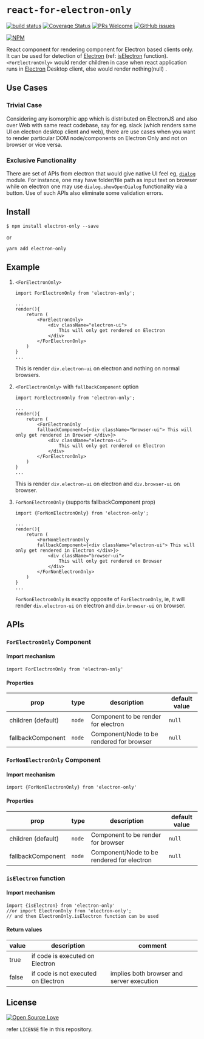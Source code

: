 # `react-for-electron-only`

[![build status](https://api.travis-ci.org/anubhavsrivastava/react-for-electron-only.svg?branch=master)](https://travis-ci.org/anubhavsrivastava/react-for-electron-only/)
[![Coverage Status](https://coveralls.io/repos/github/anubhavsrivastava/react-for-electron-only/badge.svg?branch=master)](https://coveralls.io/github/anubhavsrivastava/react-for-electron-only?branch=master)
[![PRs Welcome](https://img.shields.io/badge/PRs-welcome-brightgreen.svg?style=flat-square)](http://makeapullrequest.com)
[![GitHub issues](https://img.shields.io/github/issues/anubhavsrivastava/react-for-electron-only.svg?style=flat-square)](https://github.com/anubhavsrivastava/react-for-electron-only/issues)

[![NPM](https://nodei.co/npm/electron-only.png?downloads=true&stars=true)](https://www.npmjs.com/package/electron-only)

React component for rendering component for Electron based clients only. It can be used for detection of [Electron](https://electronjs.org/) (ref: [isElectron](#iselectron-function) function).
`<ForElectronOnly>` would render children in case when react application runs in [Electron](https://electronjs.org/) Desktop client, else would render nothing(null) .

## Use Cases

### Trivial Case

Considering any isomorphic app which is distributed on ElectronJS and also over Web with same react codebase, say for eg. slack (which renders same UI on electron desktop client and web), there are use cases when you want to render particular DOM node/components on Electron Only and not on browser or vice versa.

### Exclusive Functionality

There are set of APIs from electron that would give native UI feel eg, [`dialog`](https://electronjs.org/docs/api/dialog) module.
For instance, one may have folder/file path as input text on browser while on electron one may use `dialog.showOpenDialog` functionality via a button.
Use of such APIs also eliminate some validation errors.

## Install

```
$ npm install electron-only --save
```

or

```
yarn add electron-only
```

## Example

1.  `<ForElectronOnly>`

        import ForElectronOnly from 'electron-only';

        ...
        render(){
            return (
                <ForElectronOnly>
                    <div className="electron-ui">
                        This will only get rendered on Electron
                    </div>
                </ForElectronOnly>
            )
        }
        ...

    This is render `div.electron-ui` on electron and nothing on normal browsers.

2.  `<ForElectronOnly>` with `fallbackComponent` option

        import ForElectronOnly from 'electron-only';

        ...
        render(){
            return (
                <ForElectronOnly
                fallbackComponent={<div className="browser-ui"> This will only get rendered in Browser </div>}>
                    <div className="electron-ui">
                        This will only get rendered on Electron
                    </div>
                </ForElectronOnly>
            )
        }
        ...

    This is render `div.electron-ui` on electron and `div.browser-ui` on browser.

3.  `ForNonElectronOnly` (supports fallbackComponent prop)

        import {ForNonElectronOnly} from 'electron-only';

        ...
        render(){
            return (
                <ForNonElectronOnly
                fallbackComponent={<div className="electron-ui"> This will only get rendered in Electron </div>}>
                    <div className="browser-ui">
                        This will only get rendered on Browser
                    </div>
                </ForNonElectronOnly>
            )
        }
        ...

    `ForNonElectronOnly` is exactly opposite of `ForElectronOnly`, ie,
    it will render `div.electron-ui` on electron and `div.browser-ui` on browser.

## APIs

### `ForElectronOnly` Component

#### Import mechanism

    import ForElectronOnly from 'electron-only'

#### Properties

| prop               | type   | description                               | default value |
| ------------------ | ------ | ----------------------------------------- | ------------- |
| children (default) | `node` | Component to be render for electron       | `null`        |
| fallbackComponent  | `node` | Component/Node to be rendered for browser | `null`        |

### `ForNonElectronOnly` Component

#### Import mechanism

    import {ForNonElectronOnly} from 'electron-only'

#### Properties

| prop               | type   | description                                | default value |
| ------------------ | ------ | ------------------------------------------ | ------------- |
| children (default) | `node` | Component to be render for browser         | `null`        |
| fallbackComponent  | `node` | Component/Node to be rendered for electron | `null`        |

### `isElectron` function

#### Import mechanism

    import {isElectron} from 'electron-only'
    //or import ElectronOnly from 'electron-only';
    // and then ElectronOnly.isElectron function can be used

#### Return values

| value | description                         | comment                                   |
| ----- | ----------------------------------- | ----------------------------------------- |
| true  | if code is executed on Electron     |                                           |
| false | if code is not executed on Electron | implies both browser and server execution |

## License

[![Open Source Love](https://badges.frapsoft.com/os/mit/mit.svg?v=102)](https://github.com/ellerbrock/open-source-badge/)

refer `LICENSE` file in this repository.
